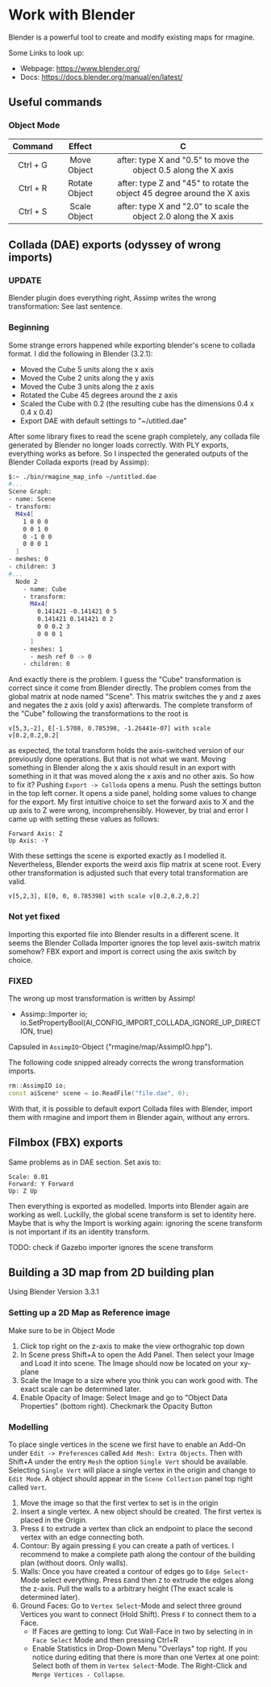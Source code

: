 # Work with Blender

Blender is a powerful tool to create and modify existing maps for rmagine.

Some Links to look up:
- Webpage: https://www.blender.org/
- Docs: https://docs.blender.org/manual/en/latest/

## Useful commands

### Object Mode

| Command  | Effect |   C  |
|:--------:|:----------:|:----:|
| Ctrl + G | Move Object | after: type X and "0.5" to move the object 0.5 along the X axis |
| Ctrl + R | Rotate Object | after: type Z and "45" to rotate the object 45 degree around the X axis |
| Ctrl + S | Scale Object | after: type X and "2.0" to scale the object 2.0 along the X axis |



## Collada (DAE) exports (odyssey of wrong imports)

### UPDATE
Blender plugin does everything right, Assimp writes the wrong transformation: See last sentence.


### Beginning
Some strange errors happened while exporting blender's scene to collada format. I did the following in Blender (3.2.1):

- Moved the Cube 5 units along the x axis
- Moved the Cube 2 units along the y axis
- Moved the Cube 3 units along the z axis
- Rotated the Cube 45 degrees around the z axis
- Scaled the Cube with 0.2 (the resulting cube has the dimensions 0.4 x 0.4 x 0.4)
- Export DAE with default settings to "~/utitled.dae"

After some library fixes to read the scene graph completely, any collada file generated by Blender no longer loads correctly. 
With PLY exports, everything works as before. 
So I inspected the generated outputs of the Blender Collada exports (read by Assimp):


```bash
$:~ ./bin/rmagine_map_info ~/untitled.dae
#...
Scene Graph: 
- name: Scene
- transform: 
  M4x4[
    1 0 0 0
    0 0 1 0
    0 -1 0 0
    0 0 0 1
  ]
- meshes: 0
- children: 3
#...
  Node 2
    - name: Cube
    - transform: 
      M4x4[
        0.141421 -0.141421 0 5
        0.141421 0.141421 0 2
        0 0 0.2 3
        0 0 0 1
      ]
    - meshes: 1
      - mesh ref 0 -> 0
    - children: 0
```

And exactly there is the problem. I guess the "Cube" transformation is correct since it come from Blender directly. 
The problem comes from the global matrix at node named "Scene".
This matrix switches the y and z axes and negates the z axis (old y axis) afterwards.
The complete transform of the "Cube" following the transformations to the root is

```v[5,3,-2], E[-1.5708, 0.785398, -1.26441e-07] with scale v[0.2,0.2,0.2]```

as expected, the total transform holds the axis-switched version of our previously done operations.
But that is not what we want.
Moving something in Blender along the x axis should result in an export with something in it that was moved along the x axis and no other axis.
So how to fix it? 
Pushing `Export -> Colloda` opens a menu.
Push the settings button in the top left corner.
It opens a side panel, holding some values to change for the export.
My first intuitive choice to set the forward axis to X and the up axis to Z were wrong, incomprehensibly.
However, by trial and error I came up with setting these values as follows:

```
Forward Axis: Z
Up Axis: -Y
```

With these settings the scene is exported exactly as I modelled it.
Nevertheless, Blender exports the weird axis flip matrix at scene root.
Every other transformation is adjusted such that every total transformation are valid.

```v[5,2,3], E[0, 0, 0.785398] with scale v[0.2,0.2,0.2]```

### Not yet fixed
Importing this exported file into Blender results in a different scene.
It seems the Blender Collada Importer ignores the top level axis-switch matrix somehow?
FBX export and import is correct using the axis switch by choice.


### FIXED
The wrong up most transformation is written by Assimp! 

- Assimp::Importer io; io.SetPropertyBool(AI_CONFIG_IMPORT_COLLADA_IGNORE_UP_DIRECTION, true) 

Capsuled in `AssimpIO`-Object ("rmagine/map/AssimpIO.hpp").

The following code snipped already corrects the wrong transformation imports.
 
```cpp
rm::AssimpIO io; 
const aiScene* scene = io.ReadFile("file.dae", 0);  
```

With that, it is possible to default export Collada files with Blender, import them with rmagine and import them in Blender again, without any errors.

## Filmbox (FBX) exports

Same problems as in DAE section. Set axis to:

```
Scale: 0.01
Forward: Y Forward
Up: Z Up
```

Then everything is exported as modelled. Imports into Blender again are working as well.
Luckilly, the global scene transform is set to identity here.
Maybe that is why the Import is working again: ignoring the scene transform is not important if its an identity transform.

TODO: check if Gazebo importer ignores the scene transform


## Building a 3D map from 2D building plan

Using Blender Version 3.3.1

### Setting up a 2D Map as Reference image

Make sure to be in Object Mode

1. Click top right on the z-axis to make the view orthograhic top down
2. In Scene press Shift+A to open the Add Panel. Then select your Image and Load it into scene. The Image should now be located on your xy-plane
3. Scale the Image to a size where you think you can work good with. The exact scale can be determined later.
4. Enable Opacity of Image: Select Image and go to "Object Data Properties" (bottom right). Checkmark the Opacity Button

### Modelling

To place single vertices in the scene we first have to enable an Add-On under `Edit -> Preferences` called `Add Mesh: Extra Objects`.
Then with Shift+A under the entry `Mesh` the option `Single Vert` should be available.
Selecting `Single Vert` will place a single vertex in the origin and change to `Edit Mode`.
A object should appear in the `Scene Collection` panel top right called `Vert`.

1. Move the image so that the first vertex to set is in the origin
2. Insert a single vertex. A new object should be created. The first vertex is placed in the Origin.
3. Press `E` to extrude a vertex than click an endpoint to place the second vertex with an edge connecting both.
4. Contour: By again pressing `E` you can create a path of vertices. I recommend to make a complete path along the contour of the building plan (without doors. Only walls).
5. Walls: Once you have created a contour of edges go to `Edge Select`-Mode select everything. Press `E`and then `Z` to extrude the edges along the z-axis. Pull the walls to a arbitrary height (The exact scale is determined later).
6. Ground Faces: Go to `Vertex Select`-Mode and select three ground Vertices you want to connect (Hold Shift). Press `F` to connect them to a Face.
    - If Faces are getting to long: Cut Wall-Face in two by selecting in in `Face Select` Mode and then pressing Ctrl+R
    - Enable Statistics in Drop-Down Menu "Overlays" top right. If you notice during editing that there is more than one Vertex at one point: Select both of them in `Vertex Select`-Mode. The Right-Click and `Merge Vertices - Collapse`.
    









